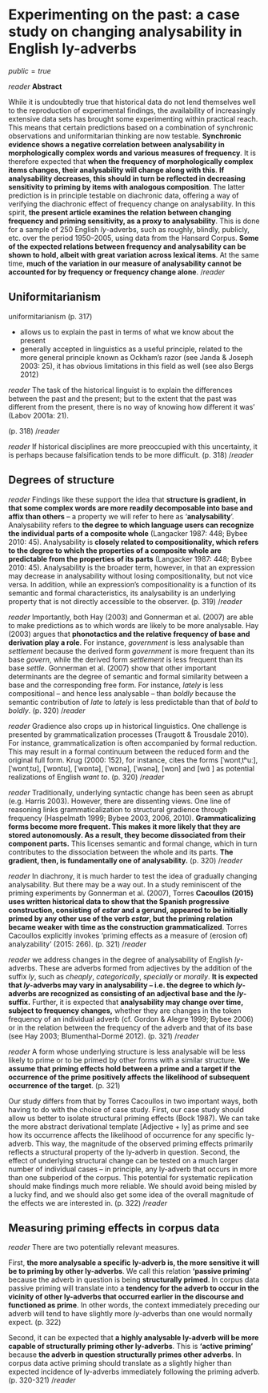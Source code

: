 # Experimenting on the past: a case study on changing analysability in English ly-adverbs

$public=true$

$reader$
**Abstract**

While it is undoubtedly true that historical data do not lend themselves well to the
reproduction of experimental findings, the availability of increasingly extensive data
sets has brought some experimenting within practical reach. This means that certain
predictions based on a combination of synchronic observations and uniformitarian
thinking are now testable. **Synchronic evidence shows a negative correlation between
analysability in morphologically complex words and various measures of frequency**.
It is therefore expected that **when the frequency of morphologically complex items
changes, their analysability will change along with this**. **If analysability decreases, this
should in turn be reflected in decreasing sensitivity to priming by items with analogous
composition**. The latter prediction is in principle testable on diachronic data, offering
a way of verifying the diachronic effect of frequency change on analysability. In this
spirit, **the present article examines the relation between changing frequency and priming
sensitivity, as a proxy to analysability**. This is done for a sample of 250 English _ly_-adverbs,
such as roughly, blindly, publicly, etc. over the period 1950–2005, using data from the
Hansard Corpus. **Some of the expected relations between frequency and analysability can
be shown to hold, albeit with great variation across lexical items**. At the same time, **much
of the variation in our measure of analysability cannot be accounted for by frequency or
frequency change alone**.
$/reader$

## Uniformitarianism

uniformitarianism (p. 317)
- allows us to explain the past in terms of what we know about
the present
- generally accepted in linguistics as a useful principle, related to the more general
principle known as Ockham’s razor (see Janda & Joseph 2003: 25), it has obvious
limitations in this field as well (see also Bergs 2012)

$reader$
The task of the historical linguist is to explain
the differences between the past and the present; but to the extent that the past was
different from the present, there is no way of knowing how different it was’ (Labov
2001a: 21).

(p. 318)
$/reader$

$reader$
If historical disciplines are more
preoccupied with this uncertainty, it is perhaps because falsification tends to be more
difficult. (p. 318)
$/reader$

## Degrees of structure

$reader$
Findings like these support the idea that **structure is gradient, in that some complex
words are more readily decomposable into base and affix than others** – a property
we will refer to here as ‘**analysability**’. Analysability refers to **the degree to which
language users can recognize the individual parts of a composite whole** (Langacker
1987: 448; Bybee 2010: 45). Analysability is **closely related to compositionality,
which refers to the degree to which the properties of a composite whole are
predictable from the properties of its parts** (Langacker 1987: 448; Bybee 2010: 45).
Analysability is the broader term, however, in that an expression may decrease in
analysability without losing compositionality, but not vice versa. In addition, while an
expression’s compositionality is a function of its semantic and formal characteristics,
its analysability is an underlying property that is not directly accessible to the observer. (p. 319)
$/reader$

$reader$
Importantly, both Hay (2003) and Gonnerman et al. (2007) are able to make
predictions as to which words are likely to be more analysable. Hay (2003) argues that
**phonotactics and the relative frequency of base and derivation play a role**. For instance, _government_ is less analysable than _settlement_ because the derived form _government_ is
more frequent than its base _govern_, while the derived form _settlement_ is less frequent
than its base _settle_. Gonnerman et al. (2007) show that other important determinants
are the degree of semantic and formal similarity between a base and the corresponding
free form. For instance, _lately_ is less compositional – and hence less analysable – than
_boldly_ because the semantic contribution of _late_ to _lately_ is less predictable than that
of _bold_ to _boldly_. (p. 320)
$/reader$

$reader$
Gradience also crops up in historical linguistics. One challenge is presented
by grammaticalization processes (Traugott & Trousdale 2010). For instance,
grammaticalization is often accompanied by formal reduction. This may result in
a formal continuum between the reduced form and the original full form. Krug
(2000: 152), for instance, cites the forms [ˈwɒntˌtʰuː], [ˈwɒntˌtʊ], [ˈwɒntʊ], [ˈwɒntə],
[ˈwɒnə], [ˈwənə], [wɒn] and [wɑ͂ ] as potential realizations of English _want to_. (p. 320)
$/reader$

$reader$
Traditionally, underlying syntactic change
has been seen as abrupt (e.g. Harris 2003). However, there are dissenting views. One
line of reasoning links grammaticalization to structural gradience through frequency
(Haspelmath 1999; Bybee 2003, 2006, 2010). **Grammaticalizing forms become more
frequent. This makes it more likely that they are stored autonomously. As a result,
they become dissociated from their component parts.** This licenses semantic and
formal change, which in turn contributes to the dissociation between the whole and
its parts. **The gradient, then, is fundamentally one of analysability.** (p. 320)
$/reader$

$reader$
In diachrony, it is much harder to test the idea of gradually changing analysability.
But there may be a way out. In a study reminiscent of the priming experiments by
Gonnerman et al. (2007), Torres **Cacoullos (2015) uses written historical data to show
that the Spanish progressive construction, consisting of _estar_ and a gerund, appeared to
be initially primed by any other use of the verb _estar_, but the priming relation became
weaker with time as the construction grammaticalized**. Torres Cacoullos explicitly
invokes ‘priming effects as a measure of (erosion of) analyzability’ (2015: 266). (p. 321)
$/reader$

$reader$
we address changes in the degree of analysability of English _ly_-adverbs.
These are adverbs formed from adjectives by the addition of the suffix _ly_, such as
_cheaply_, _categorically_, _specially_ or _morally_. **It is expected that _ly_-adverbs may vary
in analysability – i.e. the degree to which _ly_-adverbs are recognized as consisting
of an adjectival base and the _ly_-suffix.** Further, it is expected that **analysability may
change over time, subject to frequency changes,** whether they are changes in the token
frequency of an individual adverb (cf. Gordon & Alegre 1999; Bybee 2006) or in
the relation between the frequency of the adverb and that of its base (see Hay 2003;
Blumenthal-Dormé 2012). (p. 321)
$/reader$

$reader$
A form whose underlying structure is less analysable will be less likely to
prime or to be primed by other forms with a similar structure. **We assume that priming
effects hold between a prime and a target if the occurrence of the prime positively
affects the likelihood of subsequent occurrence of the target**. (p. 321)

Our study differs from that by Torres Cacoullos in two important ways, both having
to do with the choice of case study. First, our case study should allow us better to isolate
structural priming effects (Bock 1987). We can take the more abstract derivational
template [Adjective + ly] as prime and see how its occurrence affects the likelihood of
occurrence for any specific ly-adverb. This way, the magnitude of the observed priming
effects primarily reflects a structural property of the ly-adverb in question. Second,
the effect of underlying structural change can be tested on a much larger number of
individual cases – in principle, any ly-adverb that occurs in more than one subperiod of
the corpus. This potential for systematic replication should make findings much more
reliable. We should avoid being misled by a lucky find, and we should also get some
idea of the overall magnitude of the effects we are interested in. (p. 322)
$/reader$

## Measuring priming effects in corpus data

$reader$
There are two potentially relevant measures. 

First, **the more analysable a specific
ly-adverb is, the more sensitive it will be to priming by other ly-adverbs**. We call this
relation **‘passive priming’** because the adverb in question is being **structurally primed**.
In corpus data passive priming will translate into a **tendency for the adverb to occur in
the vicinity of other ly-adverbs that occurred earlier in the discourse and functioned as
prime**. In other words, the context immediately preceding our adverb will tend to have
slightly more _ly_-adverbs than one would normally expect. (p. 322)

Second, it can be expected
that **a highly analysable ly-adverb will be more capable of structurally priming other
ly-adverbs**. This is **‘active priming’** because **the adverb in question structurally primes
other adverbs**. In corpus data active priming should translate as a slightly higher than expected incidence of ly-adverbs immediately following the priming adverb. (p. 320-321)
$/reader$